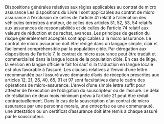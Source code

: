 Dispositions générales relatives aux règles applicables au contrat de micro assurance
Les dispositions du Livre I sont applicables au contrat de micro assurance à l’exclusion de celles de l’article 41 relatif à l’aliénation des véhicules terrestres à moteur, de celles des articles 51, 52, 53, 54 relatifs aux assurances de responsabilités et de celles de l’article 74 relatif aux valeurs de réduction et de rachat, avances.
Les principes de gestion du risque généralement acceptés sont applicables à la micro assurance.
Le contrat de micro assurance doit être rédigé dans un langage simple, clair et facilement compréhensible par la population cible.
Par dérogation aux dispositions de l’article 7, le contrat de micro assurance peut être traduit et commercialisé dans la langue locale de la population cible. En cas de litige, la version en langue officielle fait foi sauf si la traduction en langue locale est plus favorable à l’assuré.
Les clauses relatives à l’envoi d’une lettre recommandée par l’assuré avec demande d’avis de réception prescrites aux articles 12, 21, 26, 40, 65, 91 et 97 sont facultatives dans le cadre des opérations de micro-assurance. L’envoi d’une simple lettre suffit pour attester de l’exécution de l’obligation du souscripteur ou de l’assuré.
Le délai de résiliation de deux mois minimum prévu à l’article 21 peut être réduit contractuellement.
Dans le cas de la souscription d’un contrat de micro assurance par une personne morale, une entreprise ou une communauté, une attestation ou un certificat d’assurance doit être remis à chaque assuré par le souscripteur.